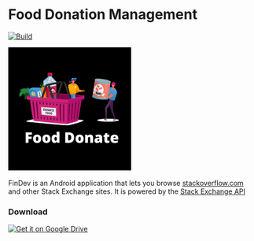 # Food Donation Management

[![Build](https://github.com/Shanmukh-Nath/FinDev-master/actions/workflows/build.yml/badge.svg)](https://github.com/Shanmukh-Nath/FinDev-master/actions/workflows/build.yml)

![Stack](/.idea/fd.png)

FinDev is an Android application that lets you browse [stackoverflow.com](https://stackoverflow.com) and other Stack Exchange sites. It is powered by the [Stack Exchange API](https://api.stackexchange.com/)

### Download

<a href="https://drive.google.com/file/d/1xQt-l_aZmKocqSehRqxlh5SONk-T0DEe/view?usp=sharing"><img alt="Get it on Google Drive" src="https://upload.wikimedia.org/wikipedia/commons/d/da/Google_Drive_logo.png" height=80px /></a>
